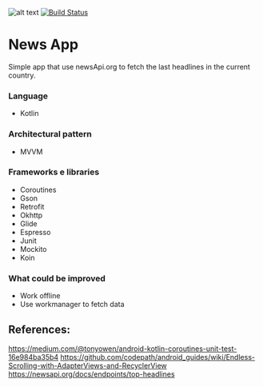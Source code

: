 ![alt text](https://travis-ci.org/felipejm/Desafio-PicPay-Android-iOS.svg?branch=develop "Build Status")
[![Build Status](https://app.bitrise.io/app/9ec27af34da73df7/status.svg?token=_T8qfqjI25h-W4XtoQfr9g&branch=develop)](https://app.bitrise.io/app/9ec27af34da73df7)

# News App
 Simple app that use newsApi.org to fetch the last headlines in the current country.

### Language
* Kotlin

### Architectural pattern
 * MVVM

### Frameworks e libraries
* Coroutines
* Gson
* Retrofit
* Okhttp
* Glide
* Espresso
* Junit
* Mockito
* Koin

### What could be improved
* Work offline
* Use workmanager to fetch data

## References:
https://medium.com/@tonyowen/android-kotlin-coroutines-unit-test-16e984ba35b4
https://github.com/codepath/android_guides/wiki/Endless-Scrolling-with-AdapterViews-and-RecyclerView
https://newsapi.org/docs/endpoints/top-headlines
